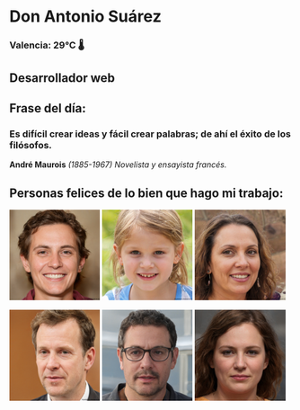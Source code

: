 # Don Antonio Suárez
### Valencia:  29°C 🌡️
## Desarrollador web
## Frase del día:
<!-- START QUOTE -->
### Es difícil crear ideas y fácil crear palabras; de ahí el éxito de los filósofos.
**André Maurois** *(1885-1967) Novelista y ensayista francés.*
<!-- END QUOTE -->






## Personas felices de lo bien que hago mi trabajo:

<p float="left">
  <img src="src/image_0.png" width="32%" />
  <img src="src/image_1.png" width="32%" /> 
  <img src="src/image_2.png" width="32%" />
</p>
<p float="left">
  <img src="src/image_3.png" width="32%" />
  <img src="src/image_4.png" width="32%" /> 
  <img src="src/image_5.png" width="32%" />
</p>